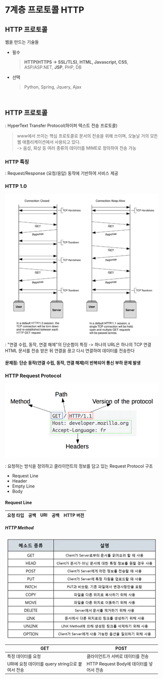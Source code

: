# 7계층 프로토콜 HTTP

## HTTP 프로토콜

웹을 만드는 기술들

- 필수

  > **HTTP(HTTPS -> SSL/TLS), HTML, Javascript, CSS**, ASP/ASP.NET, **JSP**, PHP, DB

- 선택
  > Python, Spring, Jquery, Ajax

<br>

## HTTP 프로토콜

: HyperText Transfer Protocol(하이퍼 텍스트 전송 프로토콜)

> www에서 쓰이는 핵심 프로토콜로 문서의 전송을 위해 쓰이며, 오늘날 거의 모든 웹 애플리케이션에서 사용되고 있다.  
>  -> 음성, 화상 등 여러 종류의 데이터를 MIME로 정의하여 전송 가능

### HTTP 특징

: Request/Response (요청/응답) 동작에 기반하여 서비스 제공

### HTTP 1.0

![httpdiff](img/httpdiff.png)

: "연결 수립, 동작, 연결 해제"의 단순함이 특징 -> 하나의 URL은 하나의 TCP 연결
HTML 문서를 전송 받은 뒤 연결을 끊고 다시 연결하여 데이터를 전송한다

#### 문제점: 단순 동작(연결 수립, 동작, 연결 해제)이 반복되어 통신 부하 문제 발생

### HTTP Request Protocol

![req](img/request.png)

: 요청하는 방식을 정의하고 클라이언트의 정보를 담고 있는 Request Protocol 구조

- Request Line
- Header
- Empty Line
- Body

#### Request Line

| **요청 타입** | 공백 | **URI** | 공백 | HTTP 버전 |
| ------------- | ---- | ------- | ---- | --------- |

##### HTTP Method

![method](img/method.jpg)

| GET                                              | POST                                     |
| ------------------------------------------------ | ---------------------------------------- |
| 특정 데이터를 요청                               | 클라이언트가 서버로 데이터를 전송        |
| URI에 요청 데이터를 query string으로 붙여서 전송 | HTTP Request Body에 데이터를 넣어서 전송 |
